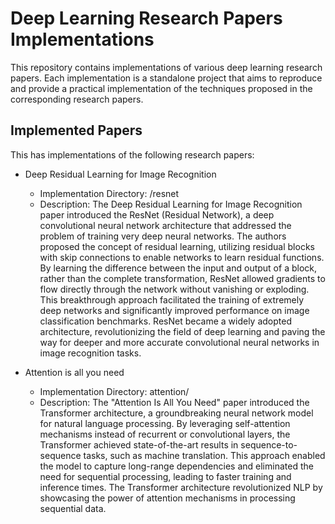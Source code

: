 # Deep Learning Research Papers Implementations
This repository contains implementations of various deep learning research papers. Each implementation is a standalone project that aims to reproduce and provide a practical implementation of the techniques proposed in the corresponding research papers.

## Implemented Papers
This has implementations of the following research papers:

- Deep Residual Learning for Image Recognition
  - Implementation Directory: /resnet
  - Description: The Deep Residual Learning for Image Recognition paper introduced the ResNet (Residual Network), a deep convolutional neural network architecture that addressed the problem of training very deep neural networks. The authors proposed the concept of residual learning, utilizing residual blocks with skip connections to enable networks to learn residual functions. By learning the difference between the input and output of a block, rather than the complete transformation, ResNet allowed gradients to flow directly through the network without vanishing or exploding. This breakthrough approach facilitated the training of extremely deep networks and significantly improved performance on image classification benchmarks. ResNet became a widely adopted architecture, revolutionizing the field of deep learning and paving the way for deeper and more accurate convolutional neural networks in image recognition tasks.
  

- Attention is all you need
  - Implementation Directory: attention/
  - Description: The "Attention Is All You Need" paper introduced the Transformer architecture, a groundbreaking neural network model for natural language processing. By leveraging self-attention mechanisms instead of recurrent or convolutional layers, the Transformer achieved state-of-the-art results in sequence-to-sequence tasks, such as machine translation. This approach enabled the model to capture long-range dependencies and eliminated the need for sequential processing, leading to faster training and inference times. The Transformer architecture revolutionized NLP by showcasing the power of attention mechanisms in processing sequential data.
